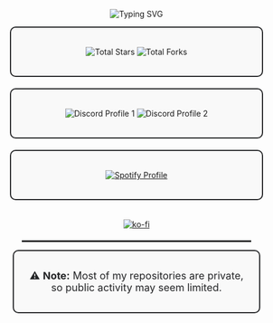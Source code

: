 <p align="center">
  <img src="https://readme-typing-svg.herokuapp.com?font=VT323&size=50&color=232426&center=true&width=1000&height=100&lines=C%2B%2B+Developer;C%23+Developer;Reverse+Engineer" alt="Typing SVG">
</p>

<div align="center">

  <!-- Profile Stats Box -->
  <div style="border: 2px solid #232426; border-radius: 10px; padding: 20px; display: inline-block; width: 80%; margin-bottom: 20px; background-color: #f9f9f9;">
    <p>
      <img src="https://img.shields.io/badge/dynamic/json?&label=Total%20Stars&color=008042&style=for-the-badge&query=%24.stars&url=https://api.github-star-counter.workers.dev/user/Umbra999" alt="Total Stars">
      <img src="https://img.shields.io/badge/dynamic/json?&label=Total%20Forks&color=008042&style=for-the-badge&query=%24.forks&url=https://api.github-star-counter.workers.dev/user/Umbra999" alt="Total Forks">
    </p>
  </div>

  <!-- Discord Box -->
  <div style="border: 2px solid #232426; border-radius: 10px; padding: 20px; display: inline-block; width: 80%; margin-bottom: 20px; background-color: #f9f9f9;">
    <p>
     <img src="https://discord.c99.nl/widget/theme-1/155552545782235137.png" alt="Discord Profile 1">
     <img src="https://discord.c99.nl/widget/theme-1/99546079980187648.png" alt="Discord Profile 2">
    </p>
  </div>

  <!-- Spotify Box -->
  <div style="border: 2px solid #232426; border-radius: 10px; padding: 20px; display: inline-block; width: 80%; margin-bottom: 20px; background-color: #f9f9f9;">
    <p>
      <a href="https://spotify-github-profile.kittinanx.com/api/view?uid=u8dmsgd7ekdc8db9kh8a5sgkw&cover_image=false&theme=default&show_offline=false&background_color=121212&interchange=false&bar_color_cover=false">
        <img src="https://spotify-github-profile.kittinanx.com/api/view?uid=u8dmsgd7ekdc8db9kh8a5sgkw&cover_image=false&theme=default&show_offline=false&background_color=121212&interchange=false&bar_color_cover=false" alt="Spotify Profile">
      </a>
    </p>
  </div>

 <!-- kofi Box -->
  [![ko-fi](https://ko-fi.com/img/githubbutton_sm.svg)](https://ko-fi.com/X8X61APZQ6)

  <hr style="border: 1px solid #232426; width: 80%; margin-top: 20px;">

  <!-- Private Repos Note -->
  <div style="border: 2px solid #232426; border-radius: 10px; padding: 15px; display: inline-block; width: 80%; background-color: #f9f9f9;">
    <p style="font-size: 18px; color: #232426;">
      ⚠️ <strong>Note:</strong> Most of my repositories are private, so public activity may seem limited.
    </p>
  </div>

</div>
